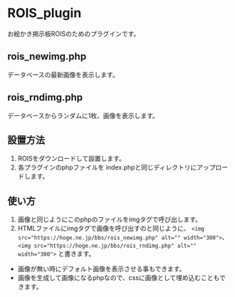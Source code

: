 # ROIS_plugin

お絵かき掲示板ROISのためのプラグインです。

## rois_newimg.php

データベースの最新画像を表示します。

## rois_rndimg.php

データベースからランダムに1枚、画像を表示します。

## 設置方法

1. ROISをダウンロードして設置します。
2. 各プラグインのphpファイルを index.phpと同じディレクトリにアップロードします。

## 使い方

1. 画像と同じようにこのphpのファイルをimgタグで呼び出します。
2. HTMLファイルにimgタグで画像を呼び出すのと同じように、 `<img src="https://hoge.ne.jp/bbs/rois_newimg.php" alt="" width="300">`、`<img src="https://hoge.ne.jp/bbs/rois_rndimg.php" alt="" width="300">` と書きます。

- 画像が無い時にデフォルト画像を表示させる事もできます。
- 画像を生成して画像になるphpなので、cssに画像として埋め込むこともできます。
